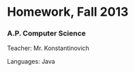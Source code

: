 Homework, Fall 2013
==================

### A.P. Computer Science ###

Teacher: Mr. Konstantinovich

Languages: Java